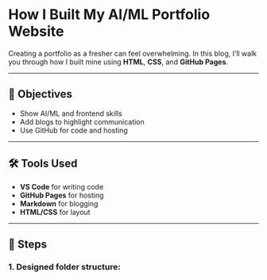 # How I Built My AI/ML Portfolio Website

Creating a portfolio as a fresher can feel overwhelming. In this blog, I’ll walk you through how I built mine using **HTML**, **CSS**, and **GitHub Pages**.

---

## 🎯 Objectives

- Show AI/ML and frontend skills
- Add blogs to highlight communication
- Use GitHub for code and hosting

---

## 🛠️ Tools Used

- **VS Code** for writing code
- **GitHub Pages** for hosting
- **Markdown** for blogging
- **HTML/CSS** for layout

---

## 🚀 Steps

### 1. Designed folder structure:

